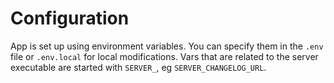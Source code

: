 # Configuration

App is set up using environment variables. You can specify them in the `.env` file or `.env.local` for local modifications.
Vars that are related to the server executable are started with `SERVER_`, eg `SERVER_CHANGELOG_URL`.
